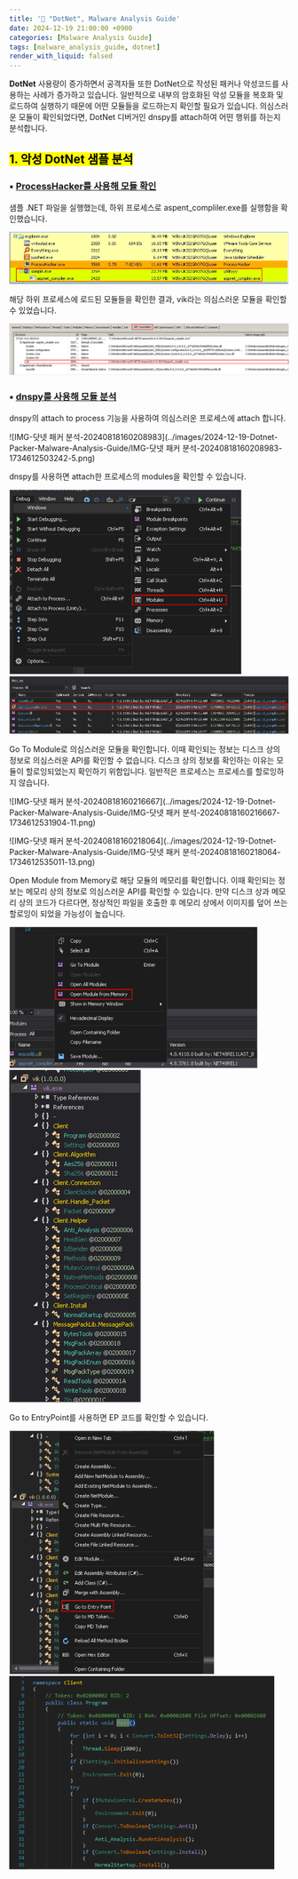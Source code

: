 ```yaml
---
title: '📑 "DotNet", Malware Analysis Guide'
date: 2024-12-19 21:00:00 +0900
categories: [Malware Analysis Guide]
tags: [malware_analysis_guide, dotnet]
render_with_liquid: falsed
---
```

**DotNet** 사용량이 증가하면서 공격자들 또한  DotNet으로 작성된 패커나 악성코드를 사용하는 사례가 증가하고 있습니다. 일반적으로 내부의 암호화된 악성 모듈을 복호화 및 로드하여 실행하기 때문에 어떤 모듈들을 로드하는지 확인할 필요가 있습니다. 의심스러운 모듈이 확인되었다면, DotNet 디버거인 dnspy를 attach하여 어떤 행위를 하는지 분석합니다.

## <mark>1. 악성 DotNet 샘플 분석</mark>

### ▪ <u>ProcessHacker를 사용해 모듈 확인</u>

샘플 .NET 파일을 실행했는데, 하위 프로세스로 aspent_compliler.exe를 실행함을 확인했습니다.

<img src="../images/2024-12-19-Dotnet-Packer-Malware-Analysis-Guide/IMG-닷넷 패커 분석-20240818160206327-1734612493031-1.png" alt="IMG-닷넷 패커 분석-20240818160206327" style="zoom:80%;" />

해당 하위 프로세스에 로드된 모듈들을 확인한 결과, vik라는 의심스러운 모듈을 확인할 수 있었습니다.

<img src="../images/2024-12-19-Dotnet-Packer-Malware-Analysis-Guide/IMG-닷넷 패커 분석-20240818160206418-1734612498391-3.png" alt="IMG-닷넷 패커 분석-20240818160206418" style="zoom:80%;" />

### ▪ <u>dnspy를 사용해 모듈 분석</u>

dnspy의 attach to process 기능을 사용하여 의심스러운 프로세스에 attach 합니다.

![IMG-닷넷 패커 분석-20240818160208983](../images/2024-12-19-Dotnet-Packer-Malware-Analysis-Guide/IMG-닷넷 패커 분석-20240818160208983-1734612503242-5.png)

dnspy를 사용하면 attach한 프로세스의 modules을 확인할 수 있습니다.

<img src="../images/2024-12-19-Dotnet-Packer-Malware-Analysis-Guide/IMG-닷넷 패커 분석-20240818160212530-1734612506801-7.png" alt="IMG-닷넷 패커 분석-20240818160212530" style="zoom:80%;" />

<img src="../images/2024-12-19-Dotnet-Packer-Malware-Analysis-Guide/IMG-닷넷 패커 분석-20240818160214932-1734612522101-9.png" alt="IMG-닷넷 패커 분석-20240818160214932" style="zoom:80%;" />

Go To Module로 의심스러운 모듈을 확인합니다. 이때 확인되는 정보는 디스크 상의 정보로 의심스러운 API를 확인할 수 없습니다. 디스크 상의 정보를 확인하는 이유는 모듈이 할로잉되었는지 확인하기 위함입니다. 일반적은 프로세스는 프로세스를 할로잉하지 않습니다.

![IMG-닷넷 패커 분석-20240818160216667](../images/2024-12-19-Dotnet-Packer-Malware-Analysis-Guide/IMG-닷넷 패커 분석-20240818160216667-1734612531904-11.png)

![IMG-닷넷 패커 분석-20240818160218064](../images/2024-12-19-Dotnet-Packer-Malware-Analysis-Guide/IMG-닷넷 패커 분석-20240818160218064-1734612535011-13.png)

Open Module from Memory로 해당 모듈의 메모리를 확인합니다. 이때 확인되는 정보는 메모리 상의 정보로 의심스러운 API를 확인할 수 있습니다. 만약 디스크 상과 메모리 상의 코드가 다르다면, 정상적인 파일을 호출한 후 메모리 상에서 이미지를 덮어 쓰는 할로잉이 되었을 가능성이 높습니다.

<img src="../images/2024-12-19-Dotnet-Packer-Malware-Analysis-Guide/IMG-닷넷 패커 분석-20240818160219386-1734612538631-15.png" alt="IMG-닷넷 패커 분석-20240818160219386" style="zoom:80%;" />

<img src="../images/2024-12-19-Dotnet-Packer-Malware-Analysis-Guide/IMG-닷넷 패커 분석-20240818160220640-1734612546582-17.png" alt="IMG-닷넷 패커 분석-20240818160220640"  />

Go to EntryPoint를 사용하면 EP 코드를 확인할 수 있습니다.

<img src="../images/2024-12-19-Dotnet-Packer-Malware-Analysis-Guide/IMG-닷넷 패커 분석-20240818160221711-1734612552876-19.png" alt="IMG-닷넷 패커 분석-20240818160221711" style="zoom:80%;" />

<img src="../images/2024-12-19-Dotnet-Packer-Malware-Analysis-Guide/IMG-닷넷 패커 분석-20240818160222876-1734612555292-21.png" alt="IMG-닷넷 패커 분석-20240818160222876" style="zoom:80%;" />